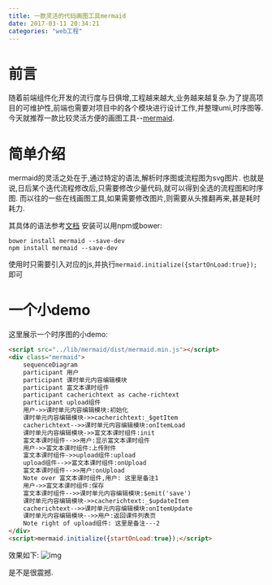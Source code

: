 ```yaml
---
title: 一款灵活的代码画图工具mermaid
date: 2017-03-11 20:34:21
categories: "web工程"
---
```


# **前言**
随着前端组件化开发的流行度与日俱增,工程越来越大,业务越来越复杂.为了提高项目的可维护性,前端也需要对项目中的各个模块进行设计工作,并整理umi,时序图等.
今天就推荐一款比较灵活方便的画图工具--[mermaid](https://github.com/knsv/mermaid).

# **简单介绍**
mermaid的灵活之处在于,通过特定的语法,解析时序图或流程图为svg图片.
也就是说,日后某个迭代流程修改后,只需要修改少量代码,就可以得到全选的流程图和时序图.
而以往的一些在线画图工具,如果需要修改图片,则需要从头推翻再来,甚是耗时耗力.

其具体的语法参考[文档](http://knsv.github.io/mermaid/#mermaid)
安装可以用npm或bower:

```
bower install mermaid --save-dev
npm install mermaid --save-dev
```

使用时只需要引入对应的js,并执行`mermaid.initialize({startOnLoad:true});`即可

# **一个小demo**

这里展示一个时序图的小demo:
``` html
<script src="../lib/mermaid/dist/mermaid.min.js"></script>
<div class="mermaid">
    sequenceDiagram
    participant 用户
    participant 课时单元内容编辑模块
    participant 富文本课时组件
    participant cacherichtext as cache-richtext
    participant upload组件
    用户->>课时单元内容编辑模块:初始化
    课时单元内容编辑模块->>cacherichtext:_$getItem
    cacherichtext-->>课时单元内容编辑模块:onItemLoad
    课时单元内容编辑模块->>富文本课时组件:init
    富文本课时组件-->>用户:显示富文本课时组件
    用户->>富文本课时组件:上传附件
    富文本课时组件->>upload组件:upload
    upload组件-->>富文本课时组件:onUpload
    富文本课时组件-->>用户:onUpload
    Note over 富文本课时组件,用户: 这里是备注1
    用户->>富文本课时组件:保存
    富文本课时组件-->>课时单元内容编辑模块:$emit('save')
    课时单元内容编辑模块->>cacherichtext:_$updateItem
    cacherichtext-->>课时单元内容编辑模块:onItemUpdate
    课时单元内容编辑模块-->>用户:返回课件列表页
    Note right of upload组件: 这里是备注---2
</div>
<script>mermaid.initialize({startOnLoad:true});</script>
```

效果如下:
![img](/一款灵活的代码画图工具mermain/1.png)

是不是很震撼.